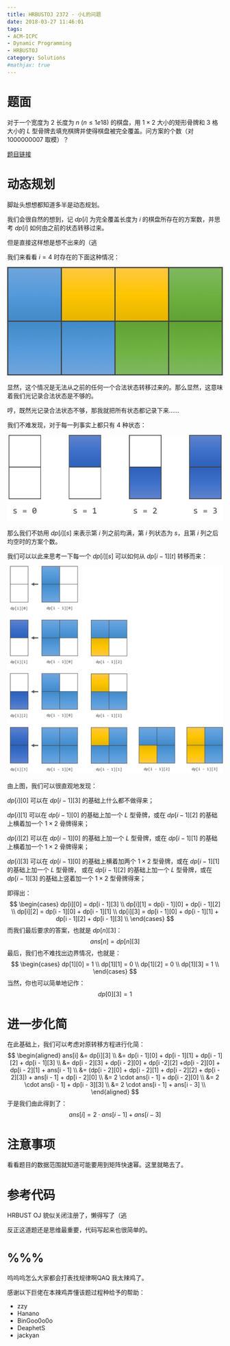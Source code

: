 ```yaml
---
title: HRBUSTOJ 2372 - 小L的问题
date: 2018-03-27 11:46:01
tags: 
- ACM-ICPC
- Dynamic Programming
- HRBUSTOJ
category: Solutions
#mathjax: true
---
```


# 题面

对于一个宽度为 $2$ 长度为 $n \ (n \le 1e18)$ 的棋盘，用 $1 \times 2$ 大小的矩形骨牌和 $3$ 格大小的 $L$ 型骨牌去填充棋牌并使得棋盘被完全覆盖。问方案的个数（对 1000000007 取模）？

[题目链接](http://acm.hrbust.edu.cn/index.php?m=ProblemSet&a=showProblem&problem_id=2372)

# 动态规划

脚趾头想想都知道多半是动态规划。

我们会很自然的想到，记 $dp[i]$ 为完全覆盖长度为 $i$ 的棋盘所存在的方案数，并思考 $dp[i]$ 如何由之前的状态转移过来。

但是直接这样想是想不出来的（逃

我们来看看 $i = 4$ 时存在的下面这种情况：

![一个神奇的情况](hrbustoj-2372/one-particular-case.png)

显然，这个情况是无法从之前的任何一个合法状态转移过来的。那么显然，这意味着我们光记录合法状态是不够的。

哼，既然光记录合法状态不够，那我就把所有状态都记录下来……

我们不难发现，对于每一列事实上都只有 $4$ 种状态：

![每列的四种状态](hrbustoj-2372/four-states.png)

那么我们不妨用 $dp[i][s]$ 来表示第 $i$ 列之前均满，第 $i$ 列状态为 $s$，且第 $i$ 列之后均空时的方案个数。

我们可以以此来思考一下每一个 $dp[i][s]$ 可以如何从 $dp[i - 1][t]$ 转移而来：

![状态转移](hrbustoj-2372/transformation.png)



由上图，我们可以很直观地发现：

$dp[i][0]$ 可以在 $dp[i - 1][3]$ 的基础上什么都不做得来；

$dp[i][1]$ 可以在 $dp[i - 1][0]$ 的基础上加一个 $L$ 型骨牌，或在 $dp[i - 1][2]$ 的基础上横着加一个 $1 \times 2$ 骨牌得来；

$dp[i][2]$ 可以在 $dp[i - 1][0]$ 的基础上加一个 $L$ 型骨牌，或在 $dp[i - 1][1]$ 的基础上横着加一个 $1 \times 2$ 骨牌得来；

$dp[i][3]$ 可以在 $dp[i - 1][0]$ 的基础上横着加两个 $1 \times 2$ 型骨牌，或在 $dp[i - 1][1]$ 的基础上加一个 $L$ 型骨牌， 或在 $dp[i - 1][2]$ 的基础上加一个 $L$ 型骨牌，或在 $dp[i - 1][3]$ 的基础上竖着加一个 $1 \times 2$ 型骨牌得来；

即得出：
$$
\begin{cases}
dp[i][0] = dp[i - 1][3] \\
dp[i][1] = dp[i - 1][0] + dp[i - 1][2] \\
dp[i][2] = dp[i - 1][0] + dp[i - 1][1] \\
dp[i][3] = dp[i - 1][0] + dp[i - 1][1] + dp[i - 1][2] + dp[i - 1][3] \\
\end{cases}
$$
而我们最后要求的答案，也就是 $dp[n][3]$：
$$
ans[n] = dp[n][3]
$$
最后，我们也不难找出边界情况，也就是：
$$
\begin{cases}
dp[1][0] = 1 \\
dp[1][1] = 0 \\
dp[1][2] = 0 \\ 
dp[1][3] = 1 \\
\end{cases}
$$
当然，你也可以简单地记作：
$$
dp[0][3] = 1
$$


# 进一步化简

在此基础上，我们可以考虑对原转移方程进行化简：
$$
\begin{aligned}
ans[i] &= dp[i][3] \\
&= dp[i - 1][0] + dp[i - 1][1] + dp[i - 1][2] + dp[i - 1][3] \\
&= dp[i - 2][3] + dp[i - 2][0] + dp[i -2][2] +dp[i - 2][0] + dp[i - 2][1] + ans[i - 1] \\
&= (dp[i - 2][0] + dp[i - 2][1] + dp[i - 2][2] + dp[i - 2][3]) + ans[i - 1] + dp[i - 2][0] \\
&= 2 \cdot ans[i - 1] + dp[i - 2][0] \\
&= 2 \cdot ans[i - 1] + dp[i - 3][3] \\
&= 2 \cdot ans[i - 1] + ans[i - 3] \\
\end{aligned}
$$
于是我们由此得到了：
$$
ans[i] = 2 \cdot ans[i - 1] + ans[i - 3]
$$


# 注意事项

看看题目的数据范围就知道可能要用到矩阵快速幂。这里就略去了。



# 参考代码

HRBUST OJ 貌似关闭注册了，懒得写了（逃

反正这道题还是思维最重要，代码写起来也很简单的。



# %%%

呜呜呜怎么大家都会打表找规律啊QAQ 我太辣鸡了。

感谢以下巨佬在本辣鸡弄懂该题过程种给予的帮助：

- zzy
- Hanano
- BinGoo0o0o
- DeaphetS
- jackyan